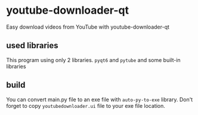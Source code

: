 # youtube-downloader-qt
Easy download videos from YouTube with youtube-downloader-qt

## used libraries
This program using only 2 libraries. `pyqt6` and `pytube` and some built-in libraries

## build
You can convert main.py file to an exe file with `auto-py-to-exe` library. Don't forget to copy `youtubedownloader.ui` file to your exe file location.
